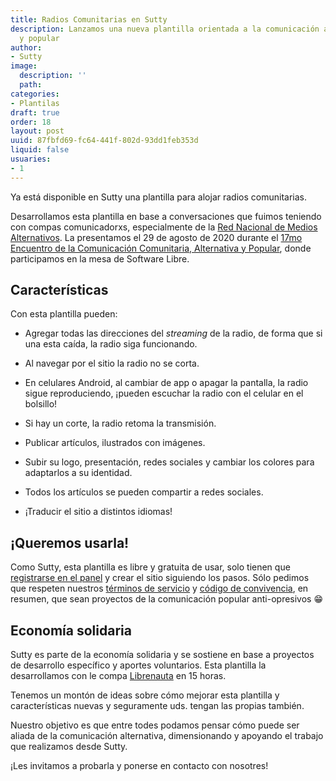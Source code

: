 ```yaml
---
title: Radios Comunitarias en Sutty
description: Lanzamos una nueva plantilla orientada a la comunicación alternativa
  y popular
author:
- Sutty
image:
  description: ''
  path: 
categories:
- Plantilas
draft: true
order: 18
layout: post
uuid: 87fbfd69-fc64-441f-802d-93dd1feb353d
liquid: false
usuaries:
- 1
---
```



Ya está disponible en Sutty una plantilla para alojar radios comunitarias.

Desarrollamos esta plantilla en base a conversaciones que fuimos teniendo con compas comunicadorxs, especialmente de la [Red Nacional de Medios Alternativos](https://rnma.org.ar/).  La presentamos el 29 de agosto de 2020 durante el [17mo Encuentro de la Comunicación Comunitaria, Alternativa y Popular](https://www.instagram.com/p/CEdF80hJj5e/), donde participamos en la mesa de Software Libre.

## Características

Con esta plantilla pueden:

* Agregar todas las direcciones del _streaming_ de la radio, de forma que si una esta caída, la radio siga funcionando.

* Al navegar por el sitio la radio no se corta.

* En celulares Android, al cambiar de app o apagar la pantalla, la radio sigue reproduciendo, ¡pueden escuchar la radio con el celular en el bolsillo!

* Si hay un corte, la radio retoma la transmisión.

* Publicar artículos, ilustrados con imágenes.

* Subir su logo, presentación, redes sociales y cambiar los colores para adaptarlos a su identidad.

* Todos los artículos se pueden compartir a redes sociales.

* ¡Traducir el sitio a distintos idiomas!

## ¡Queremos usarla!

Como Sutty, esta plantilla es libre y gratuita de usar, solo tienen que [registrarse en el panel](https://panel.sutty.nl/) y crear el sitio siguiendo los pasos.  Sólo pedimos que respeten nuestros [términos de servicio](https://sutty.nl/terminos-de-servicio/) y [código de convivencia](https://sutty.nl/codigo-de-convivencia/), en resumen, que sean proyectos de la comunicación popular anti-opresivos 😁

## Economía solidaria

Sutty es parte de la economía solidaria y se sostiene en base a proyectos de desarrollo específico y aportes voluntarios.  Esta plantilla la desarrollamos con le compa [Librenauta](https://copiona.com/) en 15 horas.

Tenemos un montón de ideas sobre cómo mejorar esta plantilla y características nuevas y seguramente uds. tengan las propias también.

Nuestro objetivo es que entre todes podamos pensar cómo puede ser aliada de la comunicación alternativa, dimensionando y apoyando el trabajo que realizamos desde Sutty.

¡Les invitamos a probarla y ponerse en contacto con nosotres!
